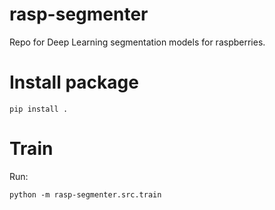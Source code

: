 # rasp-segmenter
Repo for Deep Learning segmentation models for raspberries.

# Install package

```
pip install .
```


# Train

Run:

```
python -m rasp-segmenter.src.train
```